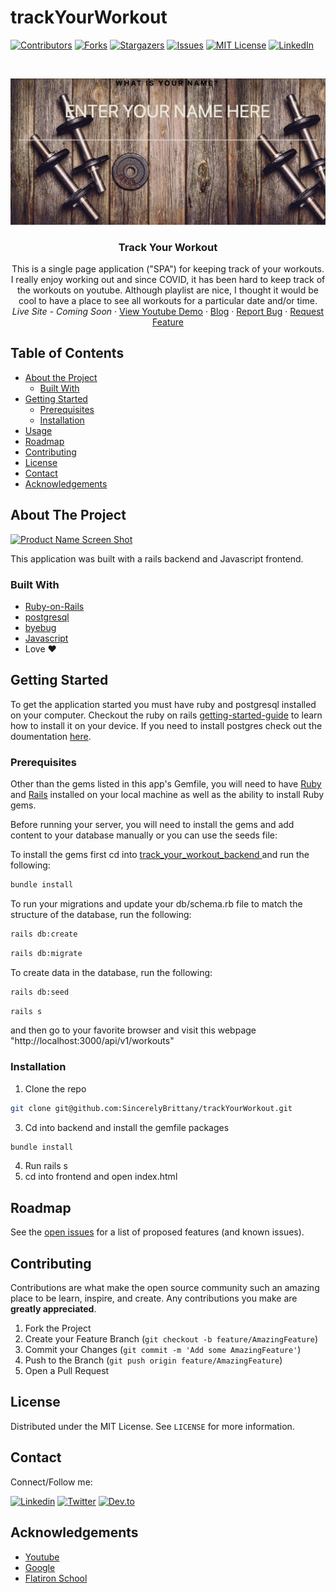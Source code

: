 # trackYourWorkout
[![Contributors][contributors-shield]][contributors-url]
[![Forks][forks-shield]][forks-url]
[![Stargazers][stars-shield]][stars-url]
[![Issues][issues-shield]][issues-url]
[![MIT License][license-shield]][license-url]
[![LinkedIn][linkedin-shield]][linkedin-url]



<!-- PROJECT LOGO -->
<br />
<p align="center">
  <a href="https://www.example.com/">
    <img src="https://github.com/SincerelyBrittany/trackYourWorkout/blob/master/track-your-workout-frontend/styles/workout_img.png" alt="Logo" >
  </a>

  <h3 align="center"> Track Your Workout</h3>

  <p align="center">
    This is a single page application ("SPA") for keeping track of your workouts. I really enjoy working out and since COVID, it has been hard to keep track of the workouts on youtube. Although playlist are nice, I thought it would be cool to have a place to see all workouts for a particular date and/or time.
    <br />
    <!-- <a href="https://www.example.com/"><strong>Explore the docs »</strong></a>
    <br />
    <br />-->
    <i> <a href=""> </a>Live Site - Coming Soon </i>
    ·
    <a href="https://www.youtube.com/watch?v=yA5mG-l8TuA&ab_channel=BuildWithBrittany">View Youtube Demo</a> 
    ·
    <a href="https://dev.to/sincerelybrittany/javascript-and-rails-single-page-application-spa-3opc">Blog</a> 
     ·
    <a href="https://github.com/SincerelyBrittany//trackYourWorkout/issues">Report Bug</a>
    ·
    <a href="https://github.com/SincerelyBrittany//trackYourWorkout/issues">Request Feature</a> 
  </p>
</p>



<!-- TABLE OF CONTENTS -->
## Table of Contents

* [About the Project](#about-the-project)
  * [Built With](#built-with)
* [Getting Started](#getting-started)
  * [Prerequisites](#prerequisites)
  * [Installation](#installation)
* [Usage](#usage)
* [Roadmap](#roadmap)
* [Contributing](#contributing)
* [License](#license)
* [Contact](#contact)
* [Acknowledgements](#acknowledgements)



<!-- ABOUT THE PROJECT -->
## About The Project

[![Product Name Screen Shot][product-screenshot]](https://www.example.com/)

This application was built with a rails backend and Javascript frontend. 

### Built With
* [Ruby-on-Rails](https://guides.rubyonrails.org/)
* [postgresql](https://www.postgresql.org/)
* [byebug](https://rubygems.org/gems/byebug/versions/9.0.6)
* [Javascript](https://developer.mozilla.org/en-US/docs/Web/JavaScript)
*  Love ❤️


<!-- GETTING STARTED -->
## Getting Started

To get the application started you must have ruby and postgresql installed on your computer. Checkout the ruby on rails [getting-started-guide](https://guides.rubyonrails.org/v5.0/getting_started.html) to learn how to install it on your device. If you need to install postgres check out the doumentation [here](https://www.postgresql.org/about/).

### Prerequisites
Other than the gems listed in this app's Gemfile, you will need to have [Ruby](https://www.ruby-lang.org/en/downloads/) and [Rails](https://guides.rubyonrails.org/v5.0/getting_started.html) installed on your local machine as well as the ability to install Ruby gems.

Before running your server, you will need to install the gems and add content to your database manually or you can use the seeds file:

To install the gems first cd into <a href="https://github.com/SincerelyBrittany/track_your_workout_backend"> track_your_workout_backend </a> and run the following:

```sh
bundle install
```

To run your migrations and update your db/schema.rb file to match the structure of the database, run the following:

```sh
rails db:create
```

```sh
rails db:migrate
```

To create data in the database, run the following:
```sh
rails db:seed
```

```sh
rails s
```
and then go to your favorite browser and visit this webpage "http://localhost:3000/api/v1/workouts" 

### Installation

1. Clone the repo
```sh
git clone git@github.com:SincerelyBrittany/trackYourWorkout.git
```
3. Cd into backend and install the gemfile packages
```sh
bundle install
```
4. Run rails s
5. cd into frontend and open index.html


<!-- USAGE EXAMPLES -->
<!-- ## Usage

Use this space to show useful examples of how a project can be used. Additional screenshots, code examples and demos work well in this space. You may also link to more resources.

_For more examples, please refer to the [Documentation](https://example.com)_

 -->

<!-- ROADMAP -->
## Roadmap

See the [open issues](https://github.com/SincerelyBrittany//trackYourWorkout/issues) for a list of proposed features (and known issues).



<!-- CONTRIBUTING -->
## Contributing

Contributions are what make the open source community such an amazing place to be learn, inspire, and create. Any contributions you make are **greatly appreciated**.

1. Fork the Project
2. Create your Feature Branch (`git checkout -b feature/AmazingFeature`)
3. Commit your Changes (`git commit -m 'Add some AmazingFeature'`)
4. Push to the Branch (`git push origin feature/AmazingFeature`)
5. Open a Pull Request

<!-- LICENSE -->
## License

Distributed under the MIT License. See `LICENSE` for more information.

## Contact
Connect/Follow me:

[![Linkedin][linkedin-shield]][linkedin-url]
[![Twitter][twitter-shield]][twitter-url]
[![Dev.to][dev-to-shield]][dev-to-url]


<!-- ACKNOWLEDGEMENTS -->
## Acknowledgements
* [Youtube](https://youtube.com)
* [Google](https://google.com)
* [Flatiron School](https://flatironschool.com/)


<!-- MARKDOWN LINKS & IMAGES -->
<!-- https://www.markdownguide.org/basic-syntax/#reference-style-links -->
[contributors-shield]: https://img.shields.io/github/contributors/SincerelyBrittany/trackYourWorkout.svg?style=flat-square
[contributors-url]: https://github.com/SincerelyBrittany/trackYourWorkout/graphs/contributors
[forks-shield]: https://img.shields.io/github/forks/SincerelyBrittany/trackYourWorkout.svg?style=flat-square
[forks-url]: https://github.com/SincerelyBrittany//trackYourWorkout/network/members
[stars-shield]: https://img.shields.io/github/stars/SincerelyBrittany/trackYourWorkout.svg?style=flat-square
[stars-url]: https://github.com/SincerelyBrittany/trackYourWorkout/stargazers
[issues-shield]: https://img.shields.io/github/issues/SincerelyBrittany/trackYourWorkout.svg?style=flat-square
[issues-url]: https://github.com/SincerelyBrittany/trackYourWorkout/issues
[license-shield]: https://img.shields.io/github/license/SincerelyBrittany/trackYourWorkout.svg?style=flat-square
[license-url]: https://github.com/SincerelyBrittany/trackYourWorkout/blob/master/LICENSE
[linkedin-shield]: https://img.shields.io/badge/-LinkedIn-black.svg?style=flat-square&logo=linkedin&colorB=555
[linkedin-url]: https://www.linkedin.com/in/sincerelybrittany/
[twitter-shield]:https://img.shields.io/twitter/url?style=social&url=https%3A%2F%2Ftwitter.com%2FSincerelyBrittt
[twitter-url]: https://twitter.com/SincerelyBrittt
[dev-to-url]: https://dev.to/sincerelybrittany
[dev-to-shield]:https://img.shields.io/badge/-Dev.to-black.svg?style=flat-square&logo=dev.to&colorB=555
[product-screenshot]: https://github.com/SincerelyBrittany/trackYourWorkout/blob/fix-search/track-your-workout-frontend/styles/workout_gif.gif
